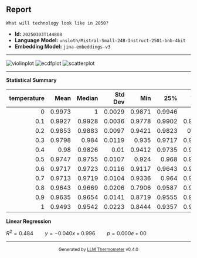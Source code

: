 ## Report

```
What will technology look like in 2050?
```
- **Id:** `20250303T144808`
- **Language Model:** `unsloth/Mistral-Small-24B-Instruct-2501-bnb-4bit`
- **Embedding Model:** `jina-embeddings-v3`

---

![violinplot](../assets/20250303T144808/violinplot.png)
![ecdfplot](../assets/20250303T144808/ecdfplot.png)
![scatterplot](../assets/20250303T144808/scatterplot.png)

---

**Statistical Summary**

|   temperature |   Mean |   Median |   Std Dev |    Min |    25% |    75% |    Max |   Count |
|--------------:|-------:|---------:|----------:|-------:|-------:|-------:|-------:|--------:|
|           0   | 0.9973 |   1      |    0.0029 | 0.9871 | 0.9946 | 1      | 1      |    8128 |
|           0.1 | 0.9927 |   0.9928 |    0.0036 | 0.9778 | 0.9902 | 0.9952 | 0.9999 |    8128 |
|           0.2 | 0.9853 |   0.9883 |    0.0097 | 0.9421 | 0.9823 | 0.992  | 0.9992 |    8128 |
|           0.3 | 0.9798 |   0.984  |    0.0119 | 0.935  | 0.9717 | 0.9888 | 0.9983 |    8128 |
|           0.4 | 0.98   |   0.9826 |    0.01   | 0.9412 | 0.9735 | 0.9878 | 0.9976 |    8128 |
|           0.5 | 0.9747 |   0.9755 |    0.0107 | 0.924  | 0.968  | 0.9829 | 0.9972 |    8128 |
|           0.6 | 0.9717 |   0.9723 |    0.0116 | 0.9117 | 0.9643 | 0.9806 | 0.9948 |    8128 |
|           0.7 | 0.9713 |   0.9719 |    0.0104 | 0.9336 | 0.964  | 0.9796 | 0.9949 |    8128 |
|           0.8 | 0.9643 |   0.9669 |    0.0206 | 0.7906 | 0.9587 | 0.9744 | 0.9948 |    8128 |
|           0.9 | 0.9635 |   0.9654 |    0.0141 | 0.8719 | 0.9555 | 0.9737 | 0.9928 |    8128 |
|           1   | 0.9493 |   0.9542 |    0.0223 | 0.8444 | 0.9357 | 0.9661 | 0.99   |    8128 |

**Linear Regression**

$R^2 = 0.484 \qquad y = -0.040x + 0.996 \qquad p = 0.000e+00$


---

<div align="center">
  <sub>Generated by <a href="https://github.com/S1M0N38/llm-thermometer">LLM Thermometer</a> v0.4.0</sub>
</div>